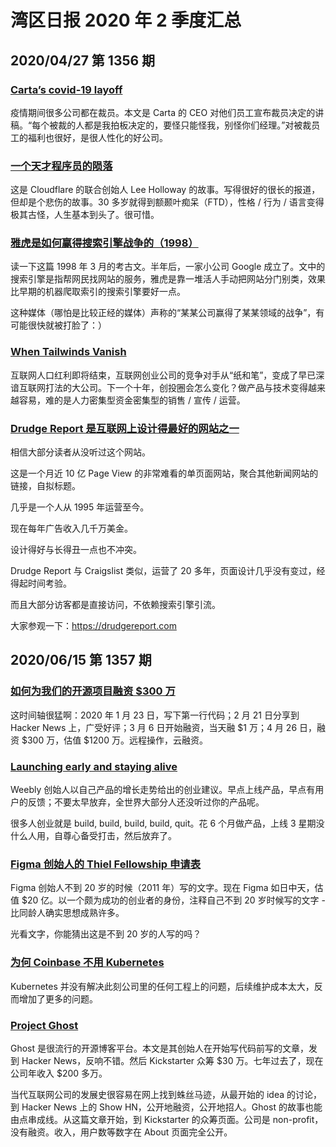 # 湾区日报 2020 年 2 季度汇总

## 2020/04/27 第 1356 期

### [Carta’s covid-19 layoff](https://medium.com/@henrysward/cartas-covid-19-layoff-cbb80e3e8a5d)

疫情期间很多公司都在裁员。本文是 Carta 的 CEO 对他们员工宣布裁员决定的讲稿。“每个被裁的人都是我拍板决定的，要怪只能怪我，别怪你们经理。”对被裁员工的福利也很好，是很人性化的好公司。

### [一个天才程序员的陨落](https://www.wired.com/story/lee-holloway-devastating-decline-brilliant-young-coder/)

这是 Cloudflare 的联合创始人 Lee Holloway 的故事。写得很好的很长的报道，但却是个悲伤的故事。30 多岁就得到额颞叶痴呆（FTD），性格 / 行为 / 语言变得极其古怪，人生基本到头了。很可惜。

### [雅虎是如何赢得搜索引擎战争的（1998）](https://archive.fortune.com/magazines/fortune/fortune_archive/1998/03/02/238576/index.htm)

读一下这篇 1998 年 3 月的考古文。半年后，一家小公司 Google 成立了。文中的搜索引擎是指帮网民找网站的服务，雅虎是靠一堆活人手动把网站分门别类，效果比早期的机器爬取索引的搜索引擎要好一点。

这种媒体（哪怕是比较正经的媒体）声称的“某某公司赢得了某某领域的战争”，有可能很快就被打脸了：）

### [When Tailwinds Vanish](https://luttig.substack.com/p/when-tailwinds-vanish)

互联网人口红利即将结束，互联网创业公司的竞争对手从“纸和笔”，变成了早已深谙互联网打法的大公司。下一个十年，创投圈会怎么变化？做产品与技术变得越来越容易，难的是人力密集型资金密集型的销售 / 宣传 / 运营。

### [Drudge Report 是互联网上设计得最好的网站之一](https://signalvnoise.com/posts/1407-why-the-drudge-report-is-one-of-the-best-designed-sites-on-the-web)

相信大部分读者从没听过这个网站。

这是一个月近 10 亿 Page View 的非常难看的单页面网站，聚合其他新闻网站的链接，自拟标题。

几乎是一个人从 1995 年运营至今。

现在每年广告收入几千万美金。

设计得好与长得丑一点也不冲突。

Drudge Report 与 Craigslist 类似，运营了 20 多年，页面设计几乎没有变过，经得起时间考验。

而且大部分访客都是直接访问，不依赖搜索引擎引流。

大家参观一下：<https://drudgereport.com>

## 2020/06/15 第 1357 期

### [如何为我们的开源项目融资 $300 万](https://posthog.com/blog/raising-3m-for-os)

这时间轴很猛啊：2020 年 1 月 23 日，写下第一行代码；2 月 21 日分享到 Hacker News 上，广受好评；3 月 6 日开始融资，当天融 $1 万；4 月 26 日，融资 $300 万，估值 $1200 万。远程操作，云融资。

### [Launching early and staying alive](http://www.david.blog/blog/the-importance-of-launching-early-and-staying-alive)

Weebly 创始人以自己产品的增长走势给出的创业建议。早点上线产品，早点有用户的反馈；不要太早放弃，全世界大部分人还没听过你的产品呢。

很多人创业就是 build, build, build, build, quit。花 6 个月做产品，上线 3 星期没什么人用，自尊心备受打击，然后放弃了。

### [Figma 创始人的 Thiel Fellowship 申请表](https://www.linkedin.com/pulse/figmas-story-part-1-my-thiel-fellowship-application-2011-dylan-field/)

Figma 创始人不到 20 岁的时候（2011 年）写的文字。现在 Figma 如日中天，估值 $20 亿。以一个颇为成功的创业者的身份，注释自己不到 20 岁时候写的文字 - 比同龄人确实思想成熟许多。

光看文字，你能猜出这是不到 20 岁的人写的吗？

### [为何 Coinbase 不用 Kubernetes](https://blog.coinbase.com/container-technologies-at-coinbase-d4ae118dcb6c)

Kubernetes 并没有解决此刻公司里的任何工程上的问题，后续维护成本太大，反而增加了更多的问题。

### [Project Ghost](https://john.onolan.org/ghost/)

Ghost 是很流行的开源博客平台。本文是其创始人在开始写代码前写的文章，发到 Hacker News，反响不错。然后 Kickstarter 众筹 $30 万。七年过去了，现在公司年收入 $200 多万。

当代互联网公司的发展史很容易在网上找到蛛丝马迹，从最开始的 idea 的讨论，到 Hacker News 上的 Show HN，公开地融资，公开地招人。Ghost 的故事也能由点串成线。从这篇文章开始，到 Kickstarter 的众筹页面。公司是 non-profit，没有融资。收入，用户数等数字在 About 页面完全公开。
